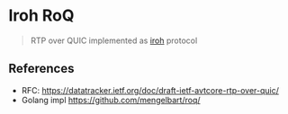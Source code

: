 # Iroh RoQ

> RTP over QUIC implemented as [iroh](https://iroh.computer) protocol


## References

- RFC: https://datatracker.ietf.org/doc/draft-ietf-avtcore-rtp-over-quic/
- Golang impl https://github.com/mengelbart/roq/

